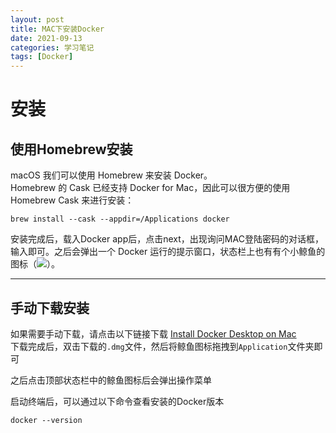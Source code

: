 ```yaml
---
layout: post
title: MAC下安装Docker
date: 2021-09-13
categories: 学习笔记
tags: [Docker]
---   
```

# 安装  
## 使用Homebrew安装  
macOS 我们可以使用 Homebrew 来安装 Docker。  
Homebrew 的 Cask 已经支持 Docker for Mac，因此可以很方便的使用 Homebrew Cask 来进行安装：  
```
brew install --cask --appdir=/Applications docker
```  
安装完成后，载入Docker app后，点击next，出现询问MAC登陆密码的对话框，输入即可。之后会弹出一个 Docker 运行的提示窗口，状态栏上也有有个小鲸鱼的图标（![](https://cdn.jsdelivr.net/gh/YoukiAkito/blog-resource@1.1/img/docker-logo.png)）。  

---  
## 手动下载安装  
如果需要手动下载，请点击以下链接下载 [Install Docker Desktop on Mac](https://docs.docker.com/docker-for-mac/install/)  
下载完成后，双击下载的`.dmg`文件，然后将鲸鱼图标拖拽到`Application`文件夹即可  

之后点击顶部状态栏中的鲸鱼图标后会弹出操作菜单  

启动终端后，可以通过以下命令查看安装的Docker版本
```
docker --version
```  